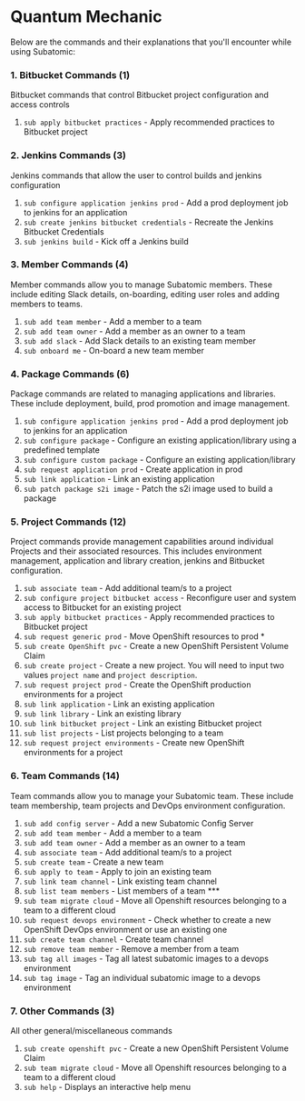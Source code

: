 # **Quantum Mechanic**
Below are the commands and their explanations that you'll encounter while using Subatomic:

###  1. Bitbucket Commands (1)
Bitbucket commands that control Bitbucket project configuration and access controls

1. `````sub apply bitbucket practices````` - Apply recommended practices to Bitbucket project

###  2. Jenkins Commands (3)
Jenkins commands that allow the user to control builds and jenkins configuration

1. ```sub configure application jenkins prod``` - Add a prod deployment job to jenkins for an application
2. ```sub create jenkins bitbucket credentials``` - Recreate the Jenkins Bitbucket Credentials
3. ```sub jenkins build``` - Kick off a Jenkins build

###  3. Member Commands (4)
Member commands allow you to manage Subatomic members. These include editing Slack details, on-boarding, editing user roles and adding members to teams.

1. ```sub add team member``` - Add a member to a team
2. ```sub add team owner``` - Add a member as an owner to a team
3. ```sub add slack``` - Add Slack details to an existing team member
4. ```sub onboard me``` - On-board a new team member


###  4. Package Commands (6)
Package commands are related to managing applications and libraries. These include deployment, build, prod promotion and image management.

1. ```sub configure application jenkins prod``` - Add a prod deployment job to jenkins for an application
2. ```sub configure package``` - Configure an existing application/library using a predefined template
3. ```sub configure custom package``` - Configure an existing application/library
4. ```sub request application prod``` - Create application in prod
5. ```sub link application``` - Link an existing application
6. ```sub patch package s2i image``` - Patch the s2i image used to build a package

###  5. Project Commands (12)
Project commands provide management capabilities around individual Projects and their associated resources. This includes environment management, application and library creation, jenkins and Bitbucket configuration.

1. `sub associate team` - Add additional team/s to a project
2. `sub configure project bitbucket access` - Reconfigure user and system access to Bitbucket for an existing project
3. `sub apply bitbucket practices` - Apply recommended practices to Bitbucket project
4. `sub request generic prod` - Move OpenShift resources to prod *
5. `sub create OpenShift pvc` - Create a new OpenShift Persistent Volume Claim
6. `sub create project` - Create a new project. You will need to input two values `project name` and `project description`.
7. `sub request project prod` - Create the OpenShift production environments for a project
8. `sub link application` - Link an existing application
9. `sub link library` - Link an existing library
10. `sub link bitbucket project` - Link an existing Bitbucket project
11. `sub list projects` - List projects belonging to a team
12. `sub request project environments` - Create new OpenShift environments for a project

###  6. Team Commands (14)
Team commands allow you to manage your Subatomic team. These include team membership, team projects and DevOps environment configuration.

1. `sub add config server` - Add a new Subatomic Config Server
2. `sub add team member` - Add a member to a team
3. `sub add team owner` - Add a member as an owner to a team
4. `sub associate team` - Add additional team/s to a project
5. `sub create team` - Create a new team
6. `sub apply to team` - Apply to join an existing team
7. `sub link team channel` - Link existing team channel
8. `sub list team members` - List members of a team ***
9. `sub team migrate cloud` - Move all Openshift resources belonging to a team to a different cloud
10. `sub request devops environment` - Check whether to create a new OpenShift DevOps environment or use an existing one
11. `sub create team channel` - Create team channel
12. `sub remove team member` - Remove a member from a team
13. `sub tag all images` - Tag all latest subatomic images to a devops environment
14. `sub tag image` - Tag an individual subatomic image to a devops environment

###  7. Other Commands (3)
All other general/miscellaneous commands

1. `sub create openshift pvc` - Create a new OpenShift Persistent Volume Claim
2. `sub team migrate cloud` - Move all Openshift resources belonging to a team to a different cloud
3. `sub help` - Displays an interactive help menu